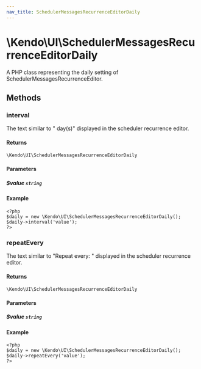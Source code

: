 ```yaml
---
nav_title: SchedulerMessagesRecurrenceEditorDaily
---
```


# \Kendo\UI\SchedulerMessagesRecurrenceEditorDaily

A PHP class representing the daily setting of SchedulerMessagesRecurrenceEditor.


## Methods

### interval
The text similar to " day(s)" displayed in the scheduler recurrence editor.

#### Returns
`\Kendo\UI\SchedulerMessagesRecurrenceEditorDaily`

#### Parameters

##### $value `string`



#### Example 
    <?php
    $daily = new \Kendo\UI\SchedulerMessagesRecurrenceEditorDaily();
    $daily->interval('value');
    ?>

### repeatEvery
The text similar to "Repeat every: " displayed in the scheduler recurrence editor.

#### Returns
`\Kendo\UI\SchedulerMessagesRecurrenceEditorDaily`

#### Parameters

##### $value `string`



#### Example 
    <?php
    $daily = new \Kendo\UI\SchedulerMessagesRecurrenceEditorDaily();
    $daily->repeatEvery('value');
    ?>

